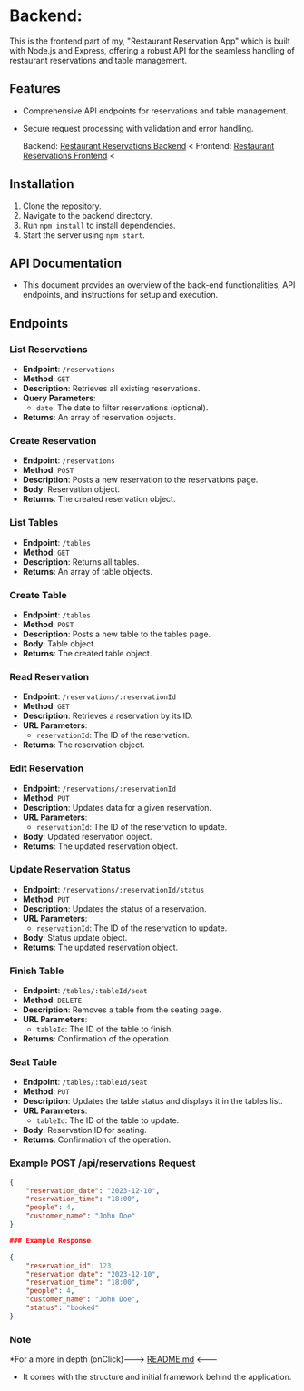 # Backend:

This is the frontend part of my, "Restaurant Reservation App" which is built with Node.js and Express, offering a robust API for the seamless handling of restaurant reservations and table management.

## Features

- Comprehensive API endpoints for reservations and table management.
- Secure request processing with validation and error handling.

  Backend: [Restaurant Reservations Backend](https://restaurant-reservations-capstone-b.onrender.com) <
  Frontend: [Restaurant Reservations Frontend](https://restaurant-reservations-capstone-f.onrender.com) <

## Installation

1. Clone the repository.
2. Navigate to the backend directory.
3. Run `npm install` to install dependencies.
4. Start the server using `npm start`.

## API Documentation

- This document provides an overview of the back-end functionalities, API endpoints, and instructions for setup and execution. 

## Endpoints

### List Reservations
- **Endpoint**: `/reservations`
- **Method**: `GET`
- **Description**: Retrieves all existing reservations.
- **Query Parameters**: 
  - `date`: The date to filter reservations (optional).
- **Returns**: An array of reservation objects.

### Create Reservation
- **Endpoint**: `/reservations`
- **Method**: `POST`
- **Description**: Posts a new reservation to the reservations page.
- **Body**: Reservation object.
- **Returns**: The created reservation object.

### List Tables
- **Endpoint**: `/tables`
- **Method**: `GET`
- **Description**: Returns all tables.
- **Returns**: An array of table objects.

### Create Table
- **Endpoint**: `/tables`
- **Method**: `POST`
- **Description**: Posts a new table to the tables page.
- **Body**: Table object.
- **Returns**: The created table object.

### Read Reservation
- **Endpoint**: `/reservations/:reservationId`
- **Method**: `GET`
- **Description**: Retrieves a reservation by its ID.
- **URL Parameters**:
  - `reservationId`: The ID of the reservation.
- **Returns**: The reservation object.

### Edit Reservation
- **Endpoint**: `/reservations/:reservationId`
- **Method**: `PUT`
- **Description**: Updates data for a given reservation.
- **URL Parameters**:
  - `reservationId`: The ID of the reservation to update.
- **Body**: Updated reservation object.
- **Returns**: The updated reservation object.

### Update Reservation Status
- **Endpoint**: `/reservations/:reservationId/status`
- **Method**: `PUT`
- **Description**: Updates the status of a reservation.
- **URL Parameters**:
  - `reservationId`: The ID of the reservation to update.
- **Body**: Status update object.
- **Returns**: The updated reservation object.

### Finish Table
- **Endpoint**: `/tables/:tableId/seat`
- **Method**: `DELETE`
- **Description**: Removes a table from the seating page.
- **URL Parameters**:
  - `tableId`: The ID of the table to finish.
- **Returns**: Confirmation of the operation.

### Seat Table
- **Endpoint**: `/tables/:tableId/seat`
- **Method**: `PUT`
- **Description**: Updates the table status and displays it in the tables list.
- **URL Parameters**:
  - `tableId`: The ID of the table to update.
- **Body**: Reservation ID for seating.
- **Returns**: Confirmation of the operation.

### Example POST /api/reservations Request

```json
{
    "reservation_date": "2023-12-10",
    "reservation_time": "18:00",
    "people": 4,
    "customer_name": "John Doe"
}

### Example Response

{
    "reservation_id": 123,
    "reservation_date": "2023-12-10",
    "reservation_time": "18:00",
    "people": 4,
    "customer_name": "John Doe",
    "status": "booked"
}
```

### Note
 *For a more in depth (onClick)---> [README.md](https://github.com/Thinkful-Ed/starter-restaurant-reservation/blob/main/README.md) <--- 
 - It comes with the structure and initial framework behind the application.
